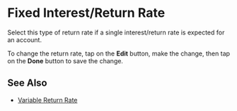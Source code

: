 # Fixed Interest/Return Rate

Select this type of return rate if a single interest/return rate is expected for an account.

To change the return rate, tap on the __Edit__ button, make the change, then tap on the __Done__ button to save the change.

## See Also

* [Variable Return Rate][1]

[1]:variableReturn.html